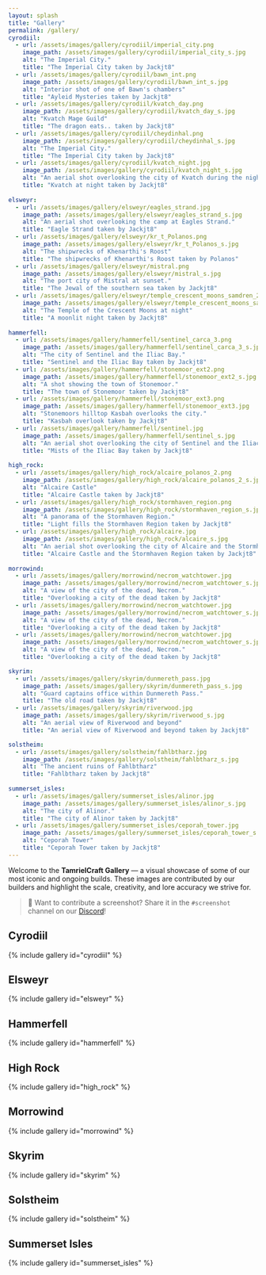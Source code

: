 ```yaml
---
layout: splash
title: "Gallery"
permalink: /gallery/
cyrodiil:
  - url: /assets/images/gallery/cyrodiil/imperial_city.png
    image_path: /assets/images/gallery/cyrodiil/imperial_city_s.jpg
    alt: "The Imperial City."
    title: "The Imperial City taken by Jackjt8"
  - url: /assets/images/gallery/cyrodiil/bawn_int.png
    image_path: /assets/images/gallery/cyrodiil/bawn_int_s.jpg
    alt: "Interior shot of one of Bawn's chambers"
    title: "Ayleid Mysteries taken by Jackjt8"
  - url: /assets/images/gallery/cyrodiil/kvatch_day.png
    image_path: /assets/images/gallery/cyrodiil/kvatch_day_s.jpg
    alt: "Kvatch Mage Guild"
    title: "The dragon eats.. taken by Jackjt8"
  - url: /assets/images/gallery/cyrodiil/cheydinhal.png
    image_path: /assets/images/gallery/cyrodiil/cheydinhal_s.jpg
    alt: "The Imperial City."
    title: "The Imperial City taken by Jackjt8"
  - url: /assets/images/gallery/cyrodiil/kvatch_night.jpg
    image_path: /assets/images/gallery/cyrodiil/kvatch_night_s.jpg
    alt: "An aerial shot overlooking the city of Kvatch during the night."
    title: "Kvatch at night taken by Jackjt8"
    
elsweyr:
  - url: /assets/images/gallery/elsweyr/eagles_strand.jpg
    image_path: /assets/images/gallery/elsweyr/eagles_strand_s.jpg
    alt: "An aerial shot overlooking the camp at Eagles Strand."
    title: "Eagle Strand taken by Jackjt8"
  - url: /assets/images/gallery/elsweyr/kr_t_Polanos.png
    image_path: /assets/images/gallery/elsweyr/kr_t_Polanos_s.jpg
    alt: "The shipwrecks of Khenarthi's Roost"
    title: "The shipwrecks of Khenarthi's Roost taken by Polanos"
  - url: /assets/images/gallery/elsweyr/mistral.png
    image_path: /assets/images/gallery/elsweyr/mistral_s.jpg
    alt: "The port city of Mistral at sunset."
    title: "The Jewal of the southern sea taken by Jackjt8"
  - url: /assets/images/gallery/elsweyr/temple_crescent_moons_samdren_2.png
    image_path: /assets/images/gallery/elsweyr/temple_crescent_moons_samdren_2_s.jpg
    alt: "The Temple of the Crescent Moons at night"
    title: "A moonlit night taken by Jackjt8"
    
hammerfell:
  - url: /assets/images/gallery/hammerfell/sentinel_carca_3.png
    image_path: /assets/images/gallery/hammerfell/sentinel_carca_3_s.jpg
    alt: "The city of Sentinel and the Iliac Bay."
    title: "Sentinel and the Iliac Bay taken by Jackjt8"
  - url: /assets/images/gallery/hammerfell/stonemoor_ext2.png
    image_path: /assets/images/gallery/hammerfell/stonemoor_ext2_s.jpg
    alt: "A shot showing the town of Stonemoor."
    title: "The town of Stonemoor taken by Jackjt8"
  - url: /assets/images/gallery/hammerfell/stonemoor_ext3.png
    image_path: /assets/images/gallery/hammerfell/stonemoor_ext3.jpg
    alt: "Stonemoors hilltop Kasbah overlooks the city."
    title: "Kasbah overlook taken by Jackjt8"
  - url: /assets/images/gallery/hammerfell/sentinel.jpg
    image_path: /assets/images/gallery/hammerfell/sentinel_s.jpg
    alt: "An aerial shot overlooking the city of Sentinel and the Iliac Bay while misty."
    title: "Mists of the Iliac Bay taken by Jackjt8"
    
high_rock:
  - url: /assets/images/gallery/high_rock/alcaire_polanos_2.png
    image_path: /assets/images/gallery/high_rock/alcaire_polanos_2_s.jpg
    alt: "Alcaire Castle"
    title: "Alcaire Castle taken by Jackjt8"
  - url: /assets/images/gallery/high_rock/stormhaven_region.png
    image_path: /assets/images/gallery/high_rock/stormhaven_region_s.jpg
    alt: "A panorama of the Stormhaven Region."
    title: "Light fills the Stormhaven Region taken by Jackjt8"
  - url: /assets/images/gallery/high_rock/alcaire.jpg
    image_path: /assets/images/gallery/high_rock/alcaire_s.jpg
    alt: "An aerial shot overlooking the city of Alcaire and the Stormhaven Region."
    title: "Alcaire Castle and the Stormhaven Region taken by Jackjt8"
    
morrowind:
  - url: /assets/images/gallery/morrowind/necrom_watchtower.jpg
    image_path: /assets/images/gallery/morrowind/necrom_watchtower_s.jpg
    alt: "A view of the city of the dead, Necrom."
    title: "Overlooking a city of the dead taken by Jackjt8"
  - url: /assets/images/gallery/morrowind/necrom_watchtower.jpg
    image_path: /assets/images/gallery/morrowind/necrom_watchtower_s.jpg
    alt: "A view of the city of the dead, Necrom."
    title: "Overlooking a city of the dead taken by Jackjt8"
  - url: /assets/images/gallery/morrowind/necrom_watchtower.jpg
    image_path: /assets/images/gallery/morrowind/necrom_watchtower_s.jpg
    alt: "A view of the city of the dead, Necrom."
    title: "Overlooking a city of the dead taken by Jackjt8"

skyrim:
  - url: /assets/images/gallery/skyrim/dunmereth_pass.jpg
    image_path: /assets/images/gallery/skyrim/dunmereth_pass_s.jpg
    alt: "Guard captains office within Dunmereth Pass."
    title: "The old road taken by Jackjt8"
  - url: /assets/images/gallery/skyrim/riverwood.jpg
    image_path: /assets/images/gallery/skyrim/riverwood_s.jpg
    alt: "An aerial view of Riverwood and beyond"
    title: "An aerial view of Riverwood and beyond taken by Jackjt8"

solstheim:
  - url: /assets/images/gallery/solstheim/fahlbtharz.jpg
    image_path: /assets/images/gallery/solstheim/fahlbtharz_s.jpg
    alt: "The ancient ruins of Fahlbtharz"
    title: "Fahlbtharz taken by Jackjt8"
    
summerset_isles:
  - url: /assets/images/gallery/summerset_isles/alinor.jpg
    image_path: /assets/images/gallery/summerset_isles/alinor_s.jpg
    alt: "The city of Alinor."
    title: "The city of Alinor taken by Jackjt8"
  - url: /assets/images/gallery/summerset_isles/ceporah_tower.jpg
    image_path: /assets/images/gallery/summerset_isles/ceporah_tower_s.jpg
    alt: "Ceporah Tower"
    title: "Ceporah Tower taken by Jackjt8"
---
```


Welcome to the **TamrielCraft Gallery** — a visual showcase of some of our most iconic and ongoing builds. These images are contributed by our builders and highlight the scale, creativity, and lore accuracy we strive for.

> 📸 Want to contribute a screenshot? Share it in the `#screenshot` channel on our [Discord](https://discord.gg/ApShrYn)!

## Cyrodiil
{% include gallery id="cyrodiil" %}

## Elsweyr
{% include gallery id="elsweyr" %}

## Hammerfell
{% include gallery id="hammerfell" %}

## High Rock
{% include gallery id="high_rock" %}

## Morrowind
{% include gallery id="morrowind" %}

## Skyrim
{% include gallery id="skyrim" %}

## Solstheim
{% include gallery id="solstheim" %}

## Summerset Isles
{% include gallery id="summerset_isles" %}
